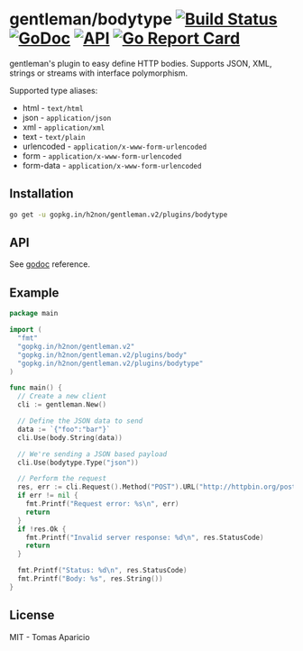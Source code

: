 # gentleman/bodytype [![Build Status](https://travis-ci.org/h2non/gentleman.png)](https://travis-ci.org/h2non/gentleman) [![GoDoc](https://godoc.org/github.com/h2non/gentleman/plugins/bodytype?status.svg)](https://godoc.org/github.com/h2non/gentleman/plugins/bodytype) [![API](https://img.shields.io/badge/status-stable-green.svg?style=flat)](https://godoc.org/github.com/h2non/gentleman/plugins/bodytype) [![Go Report Card](https://goreportcard.com/badge/github.com/h2non/gentleman)](https://goreportcard.com/report/github.com/h2non/gentleman)

gentleman's plugin to easy define HTTP bodies. Supports JSON, XML, strings or streams with interface polymorphism. 

Supported type aliases:

- html       - `text/html`
- json       - `application/json`
- xml        - `application/xml`
- text       - `text/plain`
- urlencoded - `application/x-www-form-urlencoded`
- form       - `application/x-www-form-urlencoded`
- form-data  - `application/x-www-form-urlencoded`

## Installation

```bash
go get -u gopkg.in/h2non/gentleman.v2/plugins/bodytype
```

## API

See [godoc](https://godoc.org/github.com/h2non/gentleman/plugins/bodytype) reference.

## Example

```go
package main

import (
  "fmt"
  "gopkg.in/h2non/gentleman.v2"
  "gopkg.in/h2non/gentleman.v2/plugins/body"
  "gopkg.in/h2non/gentleman.v2/plugins/bodytype"
)

func main() {
  // Create a new client
  cli := gentleman.New()

  // Define the JSON data to send 
  data := `{"foo":"bar"}`
  cli.Use(body.String(data))

  // We're sending a JSON based payload
  cli.Use(bodytype.Type("json"))

  // Perform the request
  res, err := cli.Request().Method("POST").URL("http://httpbin.org/post").Send()
  if err != nil {
    fmt.Printf("Request error: %s\n", err)
    return
  }
  if !res.Ok {
    fmt.Printf("Invalid server response: %d\n", res.StatusCode)
    return
  }

  fmt.Printf("Status: %d\n", res.StatusCode)
  fmt.Printf("Body: %s", res.String())
}
```

## License

MIT - Tomas Aparicio
